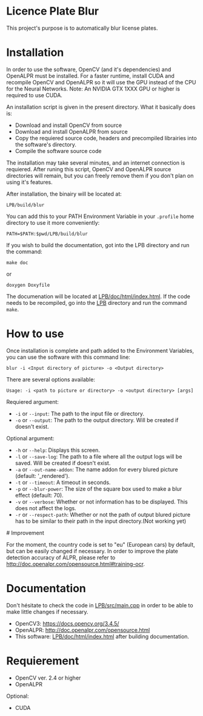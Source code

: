 # Licence Plate Blur

This project's purpose is to automatically blur license plates.

# Installation

In order to use the software, OpenCV (and it's dependencies) and OpenALPR must be installed.
For a faster runtime, install CUDA and recompile OpenCV and OpenALPR so it will use the GPU instead of the CPU for the Neural Networks.
Note: An NVIDIA GTX 1XXX GPU or higher is required to use CUDA.

An installation script is given in the present directory. What it basically does is:

- Download and install OpenCV from source
- Download and install OpenALPR from source
- Copy the requiered source code, headers and precompiled librairies into the software's directory.
- Compile the software source code

The installation may take several minutes, and an internet connection is requiered.
After runing this script, OpenCV and OpenALPR source directories will remain, but you can freely remove them if you don't plan on using it's features.

After installation, the binairy will be located at:

`LPB/build/blur`

You can add this to your PATH Environment Variable in your `.profile` home directory to use it more conveniently:

`PATH=$PATH:$pwd/LPB/build/blur`

If you wish to build the documentation, got into the LPB directory and run the command:

`make doc`

or 

`doxygen Doxyfile`

The documenation will be located at [LPB/doc/html/index.html](LPB/doc/html/index.html).
If the code needs to be recompiled, go into the [LPB](LPB) directory and run the command `make`.

# How to use

Once installation is complete and path added to the Environment Variables, you can use the software with this command line:

`blur -i <Input directory of picture> -o <Output directory>`

There are several options available:

`Usage: -i <path to picture or directory> -o <output directory> [args]`

Requiered argument:

- `-i` or `--input`:  The path to the input file or directory.
- `-o` or `--output`: The path to the output directory. Will be created if doesn't exist.

Optional argument:

- `-h` or `--help`:           Displays this screen.
- `-l` or `--save-log`:       The path to a file where all the output logs will be saved. Will be created if doesn't exist.
- `-a` or `--out-name-addon`: The name addon for every blured picture (default: '_rendered').
- `-t` or `--timeout`:        A timeout in seconds.
- `-p` or `--blur-power`:     The size of the square box used to make a blur effect (default: 70).
- `-v` or `--verbose`:        Whether or not information has to be displayed. This does not affect the logs.
- `-r` or `--respect-path`:   Whether or not the path of output blured picture has to be similar to their path in the input directory.(Not working yet)

# Improvement

For the moment, the country code is set to "eu" (European cars) by default, but can be easily changed if necessary.
In order to improve the plate detection accuracy of ALPR, please refer to <http://doc.openalpr.com/opensource.html#training-ocr>.

# Documentation

Don't hésitate to check the code in [LPB/src/main.cpp](LPB/src/main.cpp) in order to be able to make little changes if necessary.

- OpenCV3: <https://docs.opencv.org/3.4.5/>
- OpenALPR: <http://doc.openalpr.com/opensource.html>
- This software: [LPB/doc/html/index.html](LPB/doc/html/index.html) after building documentation.

# Requierement

- OpenCV ver. 2.4 or higher
- OpenALPR

Optional:

- CUDA

